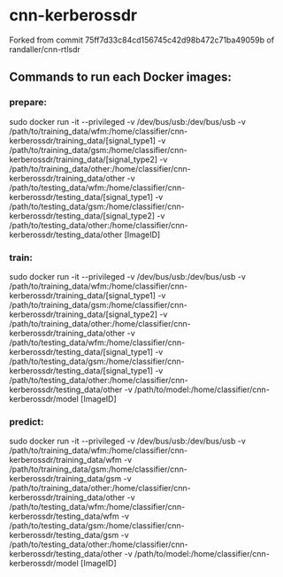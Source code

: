 # cnn-kerberossdr

Forked from commit 75ff7d33c84cd156745c42d98b472c71ba49059b of randaller/cnn-rtlsdr

## Commands to run each Docker images:

### prepare:
sudo docker run -it --privileged -v /dev/bus/usb:/dev/bus/usb 
-v /path/to/training_data/wfm:/home/classifier/cnn-kerberossdr/training_data/[signal_type1] 
-v /path/to/training_data/gsm:/home/classifier/cnn-kerberossdr/training_data/[signal_type2] 
-v /path/to/training_data/other:/home/classifier/cnn-kerberossdr/training_data/other 
-v /path/to/testing_data/wfm:/home/classifier/cnn-kerberossdr/testing_data/[signal_type1] 
-v /path/to/testing_data/gsm:/home/classifier/cnn-kerberossdr/testing_data/[signal_type2] 
-v /path/to/testing_data/other:/home/classifier/cnn-kerberossdr/testing_data/other 
[ImageID]

### train:
sudo docker run -it --privileged -v /dev/bus/usb:/dev/bus/usb 
-v /path/to/training_data/wfm:/home/classifier/cnn-kerberossdr/training_data/[signal_type1] 
-v /path/to/training_data/gsm:/home/classifier/cnn-kerberossdr/training_data/[signal_type2] 
-v /path/to/training_data/other:/home/classifier/cnn-kerberossdr/training_data/other 
-v /path/to/testing_data/wfm:/home/classifier/cnn-kerberossdr/testing_data/[signal_type1] 
-v /path/to/testing_data/gsm:/home/classifier/cnn-kerberossdr/testing_data/[signal_type1] 
-v /path/to/testing_data/other:/home/classifier/cnn-kerberossdr/testing_data/other 
-v /path/to/model:/home/classifier/cnn-kerberossdr/model [ImageID]

### predict:
sudo docker run -it --privileged -v /dev/bus/usb:/dev/bus/usb 
-v /path/to/training_data/wfm:/home/classifier/cnn-kerberossdr/training_data/wfm 
-v /path/to/training_data/gsm:/home/classifier/cnn-kerberossdr/training_data/gsm 
-v /path/to/training_data/other:/home/classifier/cnn-kerberossdr/training_data/other 
-v /path/to/testing_data/wfm:/home/classifier/cnn-kerberossdr/testing_data/wfm 
-v /path/to/testing_data/gsm:/home/classifier/cnn-kerberossdr/testing_data/gsm 
-v /path/to/testing_data/other:/home/classifier/cnn-kerberossdr/testing_data/other 
-v /path/to/model:/home/classifier/cnn-kerberossdr/model [ImageID]